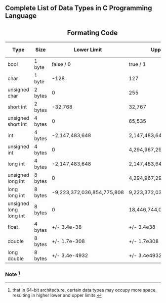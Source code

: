 ## Complete List of Data Types in C Programming Language
<div style="text-align: right; padding-right: 10em;">
  <h2>Formating Code</h2>
</div>


|Type                   |Size        |Lower Limit               |Upper Limit                | Number  | Character | Characters | Octal   | Hexadecimal| Scientific Notation|
| --------              | --------   | --------                 | --------                  | ------  | --------- | ---------- | ------  | ---------- | ------------------ |
| bool                  |1 byte      |false / 0                 |true / 1                   |  %d     |           |            |%o       |%x          |                    |
| char                  |1 byte      |-128                      |127                        |  %d     |%c         |%s          |%o       |%x          |                    |
| unsigned char         |2 bytes     |0                         |255                        |  %d     |           |            |%o       |%x          |                    |
| short int             |2 bytes     |-32,768                   |32,767                     |  %d     |           |            |%o       |%x          |                    |
| unsigned short int    |4 bytes     |0                         |65,535                     |  %u     |           |            |%o       |%x          |                    |
| int                   |4 bytes     |-2,147,483,648            |2,147,483,6477             |  %d     |           |            |%o       |%x          |                    |
| unsigned int          |4 bytes     |0                         |4,294,967,295              |  %d     |           |            |%o       |%x          |                    |
| long int              |4 bytes     |-2,147,483,648            |2,147,483,647              |  %ld    |           |            |%o       |%x          |                    |
| unsigned long int     |8 bytes     |0                         |4,294,967,295              |  %lu    |           |            |%o       |%x          |                    |
| long long int         |8 bytes     |-9,223,372,036,854,775,808|9,223,372,036,854,775,807  |  %lld   |           |            |%o       |%x          |                    |
| unsigned long long int|8 bytes     |0                         |18,446,744,073,709,551,615 |  %llu   |           |            |%o       |%x          |                    |
| float                 |4 bytes     |+/- 3.4e-38               |+/- 3.4e38                 |  %f     |           |            |         |            |%e                  |
| double                |8 bytes     |+/- 1.7e-308              |+/- 1.7e308                |  %lf    |           |            |         |            |%l                  |
| long double           |8 bytes     |+/- 3.4e-4932             |+/- 3.4e4932               |  %Lf    |           |            |         |            |%Le                 |

### Note [^1] 

[^1]: that in 64-bit architecture, certain data types may occupy more space, resulting in higher lower and upper limits.